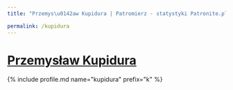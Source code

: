 ```yaml
---
title: "Przemys\u0142aw Kupidura | Patromierz - statystyki Patronite.pl"

permalink: /kupidura
---
```


# [Przemysław Kupidura](https://patronite.pl/kupidura)

{% include profile.md name="kupidura" prefix="k" %}

